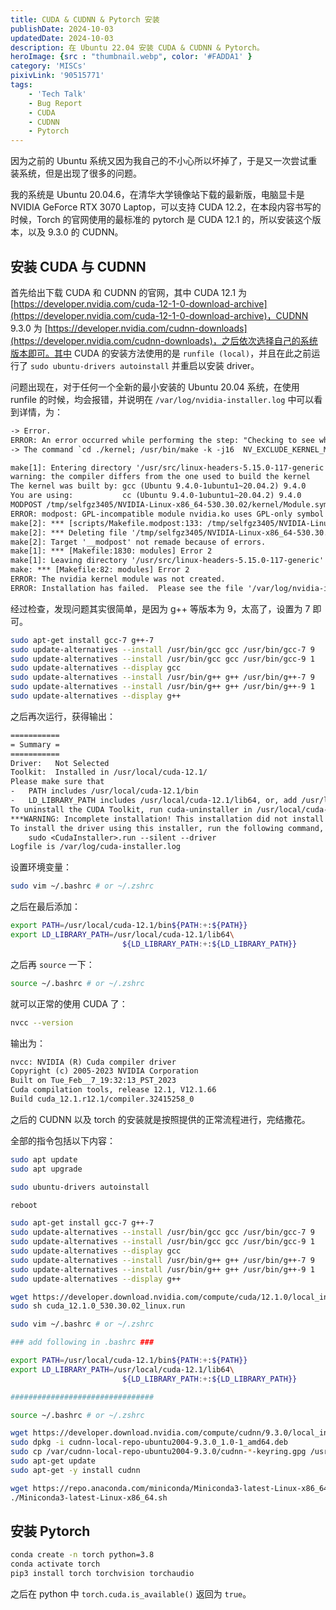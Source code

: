 ```yaml
---
title: CUDA & CUDNN & Pytorch 安装
publishDate: 2024-10-03
updatedDate: 2024-10-03
description: 在 Ubuntu 22.04 安装 CUDA & CUDNN & Pytorch。
heroImage: {src : "thumbnail.webp", color: '#FADDA1' }
category: 'MISCs'
pixivLink: '90515771'
tags:
    - 'Tech Talk'
    - Bug Report
    - CUDA
    - CUDNN
    - Pytorch
---
```


因为之前的 Ubuntu 系统又因为我自己的不小心所以坏掉了，于是又一次尝试重装系统，但是出现了很多的问题。

我的系统是 Ubuntu 20.04.6，在清华大学镜像站下载的最新版，电脑显卡是 NVIDIA GeForce RTX 3070 Laptop，可以支持 CUDA 12.2，在本段内容书写的时候，Torch 的官网使用的最标准的 pytorch 是 CUDA 12.1 的，所以安装这个版本，以及 9.3.0 的 CUDNN。

## 安装 CUDA 与 CUDNN

首先给出下载 CUDA 和 CUDNN 的官网，其中 CUDA 12.1 为 [https://developer.nvidia.com/cuda-12-1-0-download-archive](https://developer.nvidia.com/cuda-12-1-0-download-archive)，CUDNN 9.3.0 为 [https://developer.nvidia.com/cudnn-downloads](https://developer.nvidia.com/cudnn-downloads)，之后依次选择自己的系统版本即可。其中 CUDA 的安装方法使用的是 `runfile (local)`，并且在此之前运行了 `sudo ubuntu-drivers autoinstall` 并重启以安装 driver。

问题出现在，对于任何一个全新的最小安装的 Ubuntu 20.04 系统，在使用 runfile 的时候，均会报错，并说明在 `/var/log/nvidia-installer.log` 中可以看到详情，为：

```txt title="nvidia-installer.log"
-> Error.
ERROR: An error occurred while performing the step: "Checking to see whether the nvidia kernel module was successfully built". See /var/log/nvidia-installer.log for details.
-> The command `cd ./kernel; /usr/bin/make -k -j16  NV_EXCLUDE_KERNEL_MODULES="" SYSSRC="/lib/modules/5.15.0-117-generic/build" SYSOUT="/lib/modules/5.15.0-117-generic/build" NV_KERNEL_MODULES="nvidia"` failed with the following output:

make[1]: Entering directory '/usr/src/linux-headers-5.15.0-117-generic'
warning: the compiler differs from the one used to build the kernel
The kernel was built by: gcc (Ubuntu 9.4.0-1ubuntu1~20.04.2) 9.4.0
You are using:           cc (Ubuntu 9.4.0-1ubuntu1~20.04.2) 9.4.0
MODPOST /tmp/selfgz3405/NVIDIA-Linux-x86_64-530.30.02/kernel/Module.symvers
ERROR: modpost: GPL-incompatible module nvidia.ko uses GPL-only symbol 'rcu_read_unlock_strict'
make[2]: *** [scripts/Makefile.modpost:133: /tmp/selfgz3405/NVIDIA-Linux-x86_64-530.30.02/kernel/Module.symvers] Error 1
make[2]: *** Deleting file '/tmp/selfgz3405/NVIDIA-Linux-x86_64-530.30.02/kernel/Module.symvers'
make[2]: Target '__modpost' not remade because of errors.
make[1]: *** [Makefile:1830: modules] Error 2
make[1]: Leaving directory '/usr/src/linux-headers-5.15.0-117-generic'
make: *** [Makefile:82: modules] Error 2
ERROR: The nvidia kernel module was not created.
ERROR: Installation has failed.  Please see the file '/var/log/nvidia-installer.log' for details.  You may find suggestions on fixing installation problems in the README available on the Linux driver download page at www.nvidia.com.
```

经过检查，发现问题其实很简单，是因为 g++ 等版本为 9，太高了，设置为 7 即可。

```bash
sudo apt-get install gcc-7 g++-7
sudo update-alternatives --install /usr/bin/gcc gcc /usr/bin/gcc-7 9
sudo update-alternatives --install /usr/bin/gcc gcc /usr/bin/gcc-9 1 
sudo update-alternatives --display gcc
sudo update-alternatives --install /usr/bin/g++ g++ /usr/bin/g++-7 9
sudo update-alternatives --install /usr/bin/g++ g++ /usr/bin/g++-9 1
sudo update-alternatives --display g++
```

之后再次运行，获得输出：


```txt title="nvidia-installer.log"
===========
= Summary =
===========
Driver:   Not Selected
Toolkit:  Installed in /usr/local/cuda-12.1/
Please make sure that
-   PATH includes /usr/local/cuda-12.1/bin
-   LD_LIBRARY_PATH includes /usr/local/cuda-12.1/lib64, or, add /usr/local/cuda-12.1/lib64 to /etc/ld.so.conf and run ldconfig as root
To uninstall the CUDA Toolkit, run cuda-uninstaller in /usr/local/cuda-12.1/bin
***WARNING: Incomplete installation! This installation did not install the CUDA Driver. A driver of version at least 530.00 is required for CUDA 12.1 functionality to work.
To install the driver using this installer, run the following command, replacing <CudaInstaller> with the name of this run file:
    sudo <CudaInstaller>.run --silent --driver
Logfile is /var/log/cuda-installer.log
```

设置环境变量：

```bash
sudo vim ~/.bashrc # or ~/.zshrc
```

之后在最后添加：

```bash title=".bashrc"
export PATH=/usr/local/cuda-12.1/bin${PATH:+:${PATH}}
export LD_LIBRARY_PATH=/usr/local/cuda-12.1/lib64\
                         ${LD_LIBRARY_PATH:+:${LD_LIBRARY_PATH}}
```

之后再 `source` 一下：

```bash
source ~/.bashrc # or ~/.zshrc
```

就可以正常的使用 CUDA 了：

```bash
nvcc --version
```

输出为：

```txt
nvcc: NVIDIA (R) Cuda compiler driver
Copyright (c) 2005-2023 NVIDIA Corporation
Built on Tue_Feb__7_19:32:13_PST_2023
Cuda compilation tools, release 12.1, V12.1.66
Build cuda_12.1.r12.1/compiler.32415258_0
```

之后的 CUDNN 以及 torch 的安装就是按照提供的正常流程进行，完结撒花。

全部的指令包括以下内容：

```bash
sudo apt update
sudo apt upgrade

sudo ubuntu-drivers autoinstall

reboot

sudo apt-get install gcc-7 g++-7
sudo update-alternatives --install /usr/bin/gcc gcc /usr/bin/gcc-7 9
sudo update-alternatives --install /usr/bin/gcc gcc /usr/bin/gcc-9 1 
sudo update-alternatives --display gcc
sudo update-alternatives --install /usr/bin/g++ g++ /usr/bin/g++-7 9
sudo update-alternatives --install /usr/bin/g++ g++ /usr/bin/g++-9 1
sudo update-alternatives --display g++

wget https://developer.download.nvidia.com/compute/cuda/12.1.0/local_installers/cuda_12.1.0_530.30.02_linux.run
sudo sh cuda_12.1.0_530.30.02_linux.run

sudo vim ~/.bashrc # or ~/.zshrc

### add following in .bashrc ###

export PATH=/usr/local/cuda-12.1/bin${PATH:+:${PATH}}
export LD_LIBRARY_PATH=/usr/local/cuda-12.1/lib64\
                         ${LD_LIBRARY_PATH:+:${LD_LIBRARY_PATH}}

################################

source ~/.bashrc # or ~/.zshrc

wget https://developer.download.nvidia.com/compute/cudnn/9.3.0/local_installers/cudnn-local-repo-ubuntu2004-9.3.0_1.0-1_amd64.deb
sudo dpkg -i cudnn-local-repo-ubuntu2004-9.3.0_1.0-1_amd64.deb
sudo cp /var/cudnn-local-repo-ubuntu2004-9.3.0/cudnn-*-keyring.gpg /usr/share/keyrings/
sudo apt-get update
sudo apt-get -y install cudnn

wget https://repo.anaconda.com/miniconda/Miniconda3-latest-Linux-x86_64.sh
./Miniconda3-latest-Linux-x86_64.sh
```

## 安装 Pytorch

```bash
conda create -n torch python=3.8
conda activate torch
pip3 install torch torchvision torchaudio
```

之后在 python 中 `torch.cuda.is_available()` 返回为 `true`。